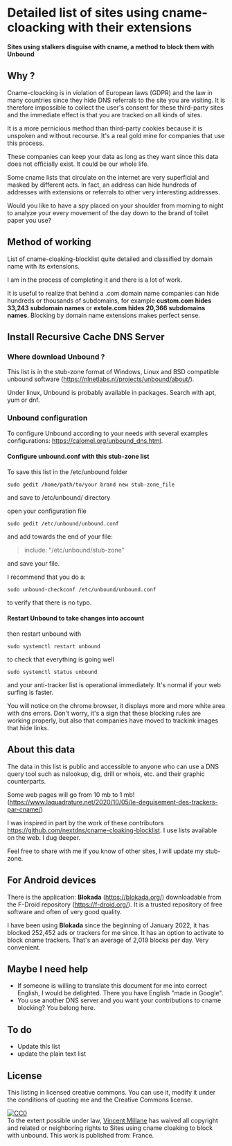 # Detailed list of sites using cname-cloacking with their extensions

__Sites using stalkers disguise with cname, a method to block them with Unbound__



## Why ?
Cname-cloacking is in violation of European laws (GDPR) and the law in many countries since they hide DNS referrals to the site you are visiting. It is therefore impossible to collect the user's consent for these third-party sites and the immediate effect is that you are tracked on all kinds of sites.

It is a more pernicious method than third-party cookies because it is unspoken and without recourse.
It's a real gold mine for companies that use this process.

These companies can keep your data as long as they want since this data does not officially exist. It could be our whole life.

Some cname lists that circulate on the internet are very superficial and masked by different acts.
In fact, an address can hide hundreds of addresses with extensions or referrals to other very interesting addresses.
 
Would you like to have a spy placed on your shoulder from morning to night to analyze your every movement of the day down to the brand of toilet paper you use?



## Method of working

List of cname-cloaking-blocklist quite detailed and classified by domain name with its extensions.

I am in the process of completing it and there is a lot of work.

It is useful to realize that behind a .com domain name companies can hide hundreds or thousands of subdomains, for example __custom.com hides 33,243 subdomain names__ or __extole.com hides 20,366 subdomains names__. Blocking by domain name extensions makes perfect sense.



## Install Recursive Cache DNS Server

### Where download Unbound ?

This list is in the stub-zone format of Windows, Linux and BSD compatible unbound software (https://nlnetlabs.nl/projects/unbound/about/).

Under linux, Unbound is probably available in packages. Search with apt, yum or dnf.

### Unbound configuration
 
To configure Unbound according to your needs with several examples configurations: https://calomel.org/unbound_dns.html.

#### Configure unbound.conf with this stub-zone list
 
To save this list in the /etc/unbound folder

    sudo gedit /home/path/to/your brand new stub-zone_file

and save to /etc/unbound/ directory

open your configuration file

    sudo gedit /etc/unbound/unbound.conf 

and add towards the end of your file:

> include: "/etc/unbound/stub-zone" 

and save your file.

I recommend that you do a:

    sudo unbound-checkconf /etc/unbound/unbound.conf

to verify that there is no typo. 

#### Restart Unbound to take changes into account

then restart unbound with

    sudo systemctl restart unbound

to check that everything is going well

    sudo systemctl status unbound

and your anti-tracker list is operational immediately. It's normal if your web surfing is faster.

You will notice on the chrome browser, it displays more and more white area with dns errors.
Don't worry, it's a sign that these blocking rules are working properly, but also that companies have moved to trackink images that hide links.



## About this data

The data in this list is public and accessible to anyone who can use a DNS query tool such as nslookup, dig, drill or whois, etc. and their graphic counterparts.

 Some web pages will go from 10 mb to 1 mb! (https://www.laquadrature.net/2020/10/05/le-deguisement-des-trackers-par-cname/)

I was inspired in part by the work of these contributors https://github.com/nextdns/cname-cloaking-blocklist.
I use lists available on the web.
I dug deeper.

Feel free to share with me if you know of other sites, I will update my stub-zone.



## For Android devices

There is the application: __Blokada__ (https://blokada.org/) downloadable from the F-Droid repository (https://f-droid.org/). It is a trusted repository of free software and often of very good quality.


I have been using __Blokada__ since the beginning of January 2022, it has blocked 252,452 ads or trackers for me since. It has an option to activate to block cname trackers. That's an average of 2,019 blocks per day. Very convenient.



## Maybe I need help

* If someone is willing to translate this document for me into correct English, I would be delighted.
There you have English "made in Google".
* You use another DNS server and you want your contributions to cname blocking? You belong here.

## To do
+ Update this list
+ update the plain text list


## License


 This listing in licensed creative commons. You can use it, modify it under the conditions of quoting me and the Creative Commons license.
 
 <p xmlns:dct="http://purl.org/dc/terms/" xmlns:vcard="http://www.w3.org/2001/vcard-rdf/3.0#">
  <a rel="license"
     href="http://creativecommons.org/publicdomain/zero/1.0/">
    <img src="http://i.creativecommons.org/p/zero/1.0/88x31.png" style="border-style: none;" alt="CC0" />
  </a>
  <br />
  To the extent possible under law,
  <a rel="dct:publisher"
     href="https://github.com/Vincent-Millane/cname-cloaking">
    <span property="dct:title">Vincent Millane</span></a>
  has waived all copyright and related or neighboring rights to
  <span property="dct:title">Sites using cname cloaking to block with unbound</span>.
This work is published from:
<span property="vcard:Country" datatype="dct:ISO3166"
      content="FR" about="https://github.com/Vincent-Millane/cname-cloaking">
  France</span>.

